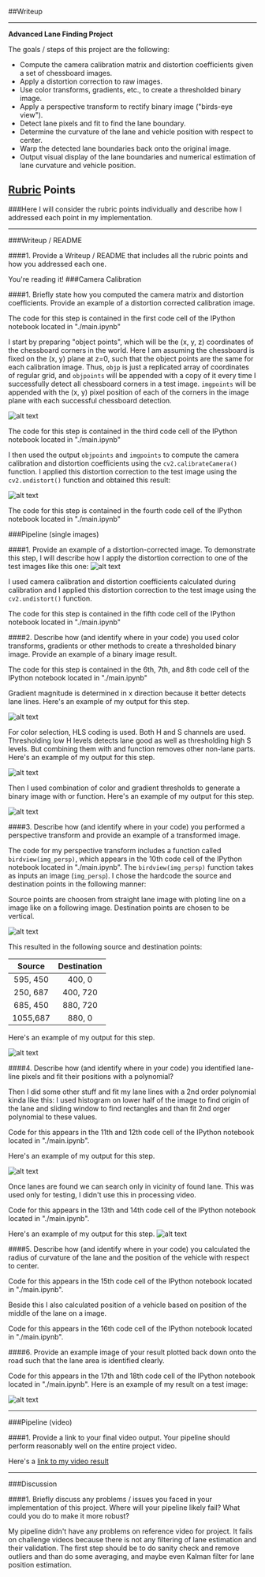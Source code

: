 ##Writeup

---

**Advanced Lane Finding Project**

The goals / steps of this project are the following:

* Compute the camera calibration matrix and distortion coefficients given a set of chessboard images.
* Apply a distortion correction to raw images.
* Use color transforms, gradients, etc., to create a thresholded binary image.
* Apply a perspective transform to rectify binary image ("birds-eye view").
* Detect lane pixels and fit to find the lane boundary.
* Determine the curvature of the lane and vehicle position with respect to center.
* Warp the detected lane boundaries back onto the original image.
* Output visual display of the lane boundaries and numerical estimation of lane curvature and vehicle position.

[//]: # (Image References)

[image1]: ./output_images/distorted.png "Distorted"
[image2]: ./output_images/02_corner_detection.png "Corner detection"
[image3]: ./output_images/03_undistorted.png "Undistorted image"
[image4]: ./output_images/04_lane.png "Example of image disorted and undisorted"
[image5]: ./output_images/05_mag_thresh.png "Lane detection based on magnitude of gradient in X direction"
[image6]: ./output_images/06_col_thresh.png "Lane detection based on color"
[image7]: ./output_images/07_combined.png "Combined detection"
[image8]: ./output_images/08_perspective_mark.png "Perspective mark"
[image9]: ./output_images/09_perspective_transf.png "Perspective transformatio to Birdview"
[image10]: ./output_images/10_sliding_window.png "Sliding window"
[image11]: ./output_images/11_vicinity_search.png "Search in vicinity previous lane finding"
[image12]: ./output_images/12_processed_image.png "Output"
[video1]: ./project_marked.mp4 "Video"

## [Rubric](https://review.udacity.com/#!/rubrics/571/view) Points
###Here I will consider the rubric points individually and describe how I addressed each point in my implementation.  

---
###Writeup / README

####1. Provide a Writeup / README that includes all the rubric points and how you addressed each one.

You're reading it!
###Camera Calibration

####1. Briefly state how you computed the camera matrix and distortion coefficients. Provide an example of a distortion corrected calibration image.

The code for this step is contained in the first code cell of the IPython notebook located in "./main.ipynb" 

I start by preparing "object points", which will be the (x, y, z) coordinates of the chessboard corners in the world. Here I am assuming the chessboard is fixed on the (x, y) plane at z=0, such that the object points are the same for each calibration image.  Thus, `objp` is just a replicated array of coordinates of regular grid, and `objpoints` will be appended with a copy of it every time I successfully detect all chessboard corners in a test image.  `imgpoints` will be appended with the (x, y) pixel position of each of the corners in the image plane with each successful chessboard detection.  

![alt text][image2]

The code for this step is contained in the third code cell of the IPython notebook located in "./main.ipynb" 

I then used the output `objpoints` and `imgpoints` to compute the camera calibration and distortion coefficients using the `cv2.calibrateCamera()` function.  I applied this distortion correction to the test image using the `cv2.undistort()` function and obtained this result: 

![alt text][image3]

The code for this step is contained in the fourth code cell of the IPython notebook located in "./main.ipynb" 

###Pipeline (single images)

####1. Provide an example of a distortion-corrected image.
To demonstrate this step, I will describe how I apply the distortion correction to one of the test images like this one:
![alt text][image4]

I used camera calibration and distortion coefficients calculated during calibration and I applied this distortion correction to the test image using the `cv2.undistort()` function.

The code for this step is contained in the fifth code cell of the IPython notebook located in "./main.ipynb" 

####2. Describe how (and identify where in your code) you used color transforms, gradients or other methods to create a thresholded binary image.  Provide an example of a binary image result. 

The code for this step is contained in the 6th, 7th, and 8th code cell of the IPython notebook located in "./main.ipynb"

Gradient magnitude is determined in x direction because it better detects lane lines. Here's an example of my output for this step.

![alt text][image5]

For color selection, HLS coding is used. Both H and S channels are used. Thresholding low H levels detects lane good as well as thresholding high S levels. But combining them with and function removes other non-lane parts. Here's an example of my output for this step.

![alt text][image6]

Then I used combination of color and gradient thresholds to generate a binary image with or function. Here's an example of my output for this step.

![alt text][image7]

####3. Describe how (and identify where in your code) you performed a perspective transform and provide an example of a transformed image.

The code for my perspective transform includes a function called `birdview(img_persp)`, which appears in the 10th code cell of the IPython notebook located in "./main.ipynb".  The `birdview(img_persp)` function takes as inputs an image (`img_persp`).  I chose the hardcode the source and destination points in the following manner:

Source points are choosen from straight lane image with ploting line on a image like on a following image. Destination points are chosen to be vertical.

![alt text][image8]


This resulted in the following source and destination points:

| Source        | Destination   | 
|:-------------:|:-------------:| 
| 595, 450      | 400, 0        | 
| 250, 687      | 400, 720      |
| 685, 450      | 880, 720      |
| 1055,687      | 880, 0        |

Here's an example of my output for this step.

![alt text][image9]

####4. Describe how (and identify where in your code) you identified lane-line pixels and fit their positions with a polynomial?

Then I did some other stuff and fit my lane lines with a 2nd order polynomial kinda like this:
I used histogram on lower half of the image to find origin of the lane and sliding window to find rectangles and than fit 2nd orger polynomial to these values.

Code for this appears in the 11th and 12th code cell of the IPython notebook located in "./main.ipynb".

Here's an example of my output for this step.

![alt text][image10]

Once lanes are found we can search only in vicinity of found lane. This was used only for testing, I didn't use this in processing video.

Code for this appears in the 13th and 14th code cell of the IPython notebook located in "./main.ipynb".

Here's an example of my output for this step.
![alt text][image11]

####5. Describe how (and identify where in your code) you calculated the radius of curvature of the lane and the position of the vehicle with respect to center.

Code for this appears in the 15th code cell of the IPython notebook located in "./main.ipynb".

Beside this I also calculated position of a vehicle based on position of the middle of the lane on a image.

Code for this appears in the 16th code cell of the IPython notebook located in "./main.ipynb".

####6. Provide an example image of your result plotted back down onto the road such that the lane area is identified clearly.

Code for this appears in the 17th and 18th code cell of the IPython notebook located in "./main.ipynb".
Here is an example of my result on a test image:

![alt text][image12]

---

###Pipeline (video)

####1. Provide a link to your final video output.  Your pipeline should perform reasonably well on the entire project video.

Here's a [link to my video result](./project_marked.mp4)

---

###Discussion

####1. Briefly discuss any problems / issues you faced in your implementation of this project.  Where will your pipeline likely fail?  What could you do to make it more robust?

My pipeline didn't have any problems on reference video for project. It fails on challenge videos because there is not any filtering of lane estimation and their validation. The first step should be to do sanity check and remove outliers and than do some averaging, and maybe even Kalman filter for lane position estimation.



